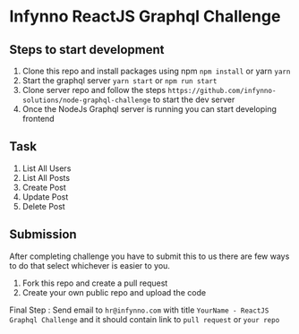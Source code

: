 # Infynno ReactJS Graphql Challenge

## Steps to start development

1. Clone this repo and install packages using npm `npm install` or yarn `yarn`
2. Start the graphql server `yarn start` or `npm run start`
3. Clone server repo and follow the steps `https://github.com/infynno-solutions/node-graphql-challenge` to start the dev server
4. Once the NodeJs Graphql server is running you can start developing frontend

## Task

1. List All Users
2. List All Posts
3. Create Post
4. Update Post
5. Delete Post

## Submission

After completing challenge you have to submit this to us there are few ways to do that select whichever is easier to you.

1. Fork this repo and create a pull request
2. Create your own public repo and upload the code

Final Step : Send email to `hr@infynno.com` with title `YourName - ReactJS Graphql Challenge` and it should contain link to `pull request` or `your repo`
